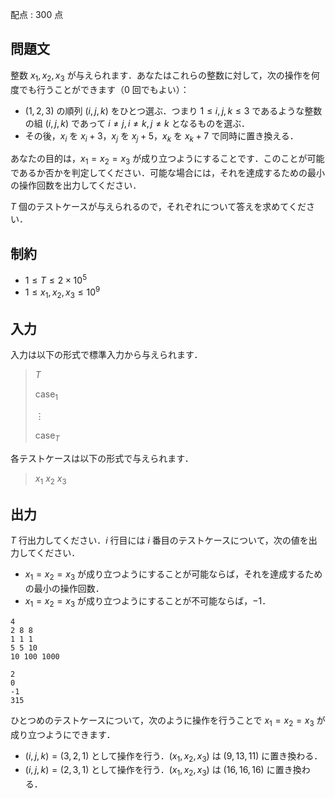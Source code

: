 配点 : $300$ 点

## 問題文

整数 $x_1, x_2, x_3$ が与えられます．あなたはこれらの整数に対して，次の操作を何度でも行うことができます（$0$ 回でもよい）：

- $(1,2,3)$ の順列 $(i,j,k)$ をひとつ選ぶ．つまり $1\leq i,j,k\leq 3$ であるような整数の組 $(i,j,k)$ であって $i\neq j, i\neq k, j\neq k$ となるものを選ぶ．
- その後，$x_i$ を $x_i+3$，$x_j$ を $x_j+5$，$x_k$ を $x_k+7$ で同時に置き換える．

あなたの目的は，$x_1=x_2=x_3$ が成り立つようにすることです．このことが可能であるか否かを判定してください．可能な場合には，それを達成するための最小の操作回数を出力してください．

$T$ 個のテストケースが与えられるので，それぞれについて答えを求めてください．

## 制約

- $1\leq T\leq 2\times 10^5$
- $1\leq x_1, x_2, x_3 \leq 10^9$

## 入力

入力は以下の形式で標準入力から与えられます．

> $T$
> 
> $\text{case}_1$
> 
> $\vdots$
> 
> $\text{case}_T$

各テストケースは以下の形式で与えられます．

> $x_1$ $x_2$ $x_3$

## 出力

$T$ 行出力してください．$i$ 行目には $i$ 番目のテストケースについて，次の値を出力してください．

- $x_1=x_2=x_3$ が成り立つようにすることが可能ならば，それを達成するための最小の操作回数．
- $x_1=x_2=x_3$ が成り立つようにすることが不可能ならば，$-1$．

```input1
4
2 8 8
1 1 1
5 5 10
10 100 1000
```

```output1
2
0
-1
315
```

ひとつめのテストケースについて，次のように操作を行うことで $x_1=x_2=x_3$ が成り立つようにできます．

- $(i,j,k) = (3,2,1)$ として操作を行う．$(x_1,x_2,x_3)$ は $(9,13,11)$ に置き換わる．
- $(i,j,k) = (2,3,1)$ として操作を行う．$(x_1,x_2,x_3)$ は $(16,16,16)$ に置き換わる．
